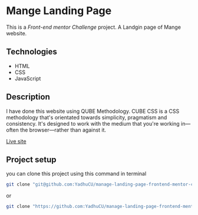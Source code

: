 # Mange Landing Page

This is a _Front-end mentor Challenge_ project. A Landgin page of Mange website.

## Technologies

- HTML
- CSS
- JavaScript

## Description

I have done this website using QUBE Methodology.
CUBE CSS is a CSS methodology that's orientated towards simplicity, pragmatism and consistency.
It's designed to work with the medium that you're working in—often the browser—rather than against it.

[Live site](https://yadhucu.github.io/manage-landing-page-frontend-mentor-challenge/)

## Project setup

you can clone this project using this command in terminal

```bash
git clone "git@github.com:YadhuCU/manage-landing-page-frontend-mentor-challenge.git"
```

or

```bash
git clone "https://github.com:YadhuCU/manage-landing-page-frontend-mentor-challenge.git"
```
